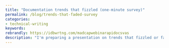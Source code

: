 ```yaml
---
title: "Documentation trends that fizzled (one-minute survey)"
permalink: /blog/trends-that-faded-survey
categories:
- technical-writing
keywords:
rebrandly: https://idbwrtng.com/madcapwebinarapidocsvas
description: "I'm preparing a presentation on trends that fizzled or faded, and I could use your help to identify some of them. Please <a href='https://www.questionpro.com/t/AOaGwZq7kM'>take this short survey here</a>. The survey has you rank the trends using sliders. Afterwards, you can view the <a href='https://www.questionpro.com/t/7BnU7DZq7kM'>results here</a>. Thanks in advance for participating."
---
```

